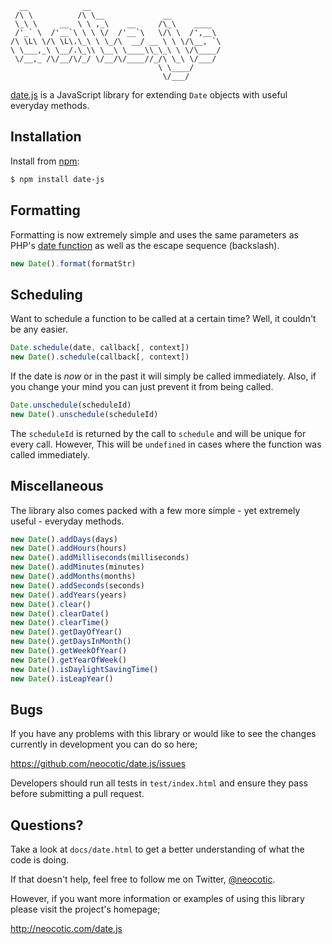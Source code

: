       __            __                             
     /\ \          /\ \__             __           
     \_\ \     __  \ \ ,_\    __     /\_\    ____  
     /'_` \  /'__`\ \ \ \/  /'__`\   \/\ \  /',__\ 
    /\ \L\ \/\ \L\.\_\ \ \_/\  __/ __ \ \ \/\__, `\
    \ \___,_\ \__/.\_\\ \__\ \____\\_\_\ \ \/\____/
     \/__,_ /\/__/\/_/ \/__/\/____//_/\ \_\ \/___/ 
                                     \ \____/      
                                      \/___/       

[date.js][] is a JavaScript library for extending `Date` objects with useful
everyday methods.

## Installation

Install from [npm][]:

``` bash
$ npm install date-js
```

## Formatting

Formatting is now extremely simple and uses the same parameters as PHP's [date
function][] as well as the escape sequence (backslash).

``` javascript
new Date().format(formatStr)
```

## Scheduling

Want to schedule a function to be called at a certain time? Well, it couldn't
be any easier.

``` javascript
Date.schedule(date, callback[, context])
new Date().schedule(callback[, context])
```

If the date is *now* or in the past it will simply be called immediately. Also,
if you change your mind you can just prevent it from being called.

``` javascript
Date.unschedule(scheduleId)
new Date().unschedule(scheduleId)
```

The `scheduleId` is returned by the call to `schedule` and will be unique for
every call. However, This will be `undefined` in cases where the function was
called immediately.

## Miscellaneous

The library also comes packed with a few more simple - yet extremely useful -
everyday methods.

``` javascript
new Date().addDays(days)
new Date().addHours(hours)
new Date().addMilliseconds(milliseconds)
new Date().addMinutes(minutes)
new Date().addMonths(months)
new Date().addSeconds(seconds)
new Date().addYears(years)
new Date().clear()
new Date().clearDate()
new Date().clearTime()
new Date().getDayOfYear()
new Date().getDaysInMonth()
new Date().getWeekOfYear()
new Date().getYearOfWeek()
new Date().isDaylightSavingTime()
new Date().isLeapYear()
```

## Bugs

If you have any problems with this library or would like to see the changes
currently in development you can do so here;

https://github.com/neocotic/date.js/issues

Developers should run all tests in `test/index.html` and ensure they pass
before submitting a pull request.

## Questions?

Take a look at `docs/date.html` to get a better understanding of what the code
is doing.

If that doesn't help, feel free to follow me on Twitter, [@neocotic][].

However, if you want more information or examples of using this library please
visit the project's homepage;

http://neocotic.com/date.js

[@neocotic]: https://twitter.com/#!/neocotic
[date.js]: http://neocotic.com/date.js
[date function]: http://php.net/manual/en/function.date.php
[npm]: http://npmjs.org